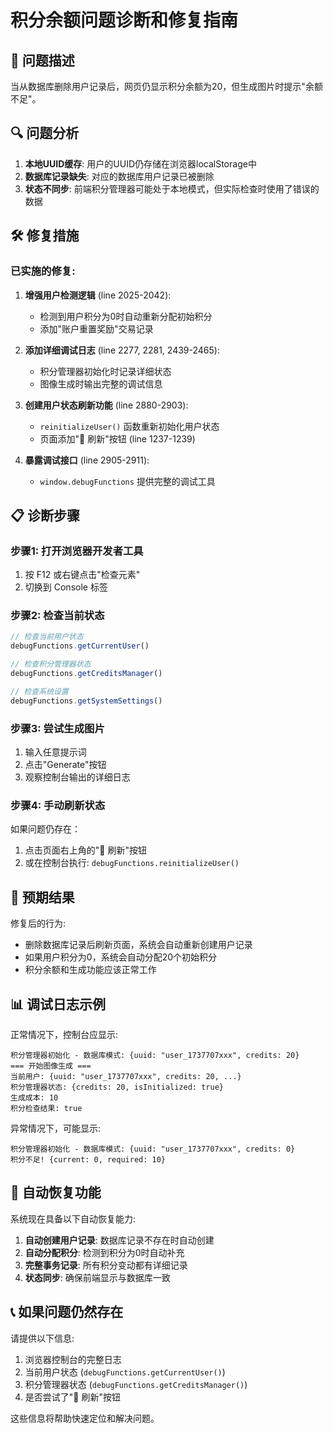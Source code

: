 # 积分余额问题诊断和修复指南

## 🚨 问题描述
当从数据库删除用户记录后，网页仍显示积分余额为20，但生成图片时提示"余额不足"。

## 🔍 问题分析
1. **本地UUID缓存**: 用户的UUID仍存储在浏览器localStorage中
2. **数据库记录缺失**: 对应的数据库用户记录已被删除
3. **状态不同步**: 前端积分管理器可能处于本地模式，但实际检查时使用了错误的数据

## 🛠️ 修复措施

### 已实施的修复:

1. **增强用户检测逻辑** (line 2025-2042):
   - 检测到用户积分为0时自动重新分配初始积分
   - 添加"账户重置奖励"交易记录

2. **添加详细调试日志** (line 2277, 2281, 2439-2465):
   - 积分管理器初始化时记录详细状态
   - 图像生成时输出完整的调试信息

3. **创建用户状态刷新功能** (line 2880-2903):
   - `reinitializeUser()` 函数重新初始化用户状态
   - 页面添加"🔄 刷新"按钮 (line 1237-1239)

4. **暴露调试接口** (line 2905-2911):
   - `window.debugFunctions` 提供完整的调试工具

## 📋 诊断步骤

### 步骤1: 打开浏览器开发者工具
1. 按 F12 或右键点击"检查元素"
2. 切换到 Console 标签

### 步骤2: 检查当前状态
```javascript
// 检查当前用户状态
debugFunctions.getCurrentUser()

// 检查积分管理器状态  
debugFunctions.getCreditsManager()

// 检查系统设置
debugFunctions.getSystemSettings()
```

### 步骤3: 尝试生成图片
1. 输入任意提示词
2. 点击"Generate"按钮
3. 观察控制台输出的详细日志

### 步骤4: 手动刷新状态
如果问题仍存在：
1. 点击页面右上角的"🔄 刷新"按钮
2. 或在控制台执行: `debugFunctions.reinitializeUser()`

## 🔧 预期结果

修复后的行为:
- 删除数据库记录后刷新页面，系统会自动重新创建用户记录
- 如果用户积分为0，系统会自动分配20个初始积分
- 积分余额和生成功能应该正常工作

## 📊 调试日志示例

正常情况下，控制台应显示:
```
积分管理器初始化 - 数据库模式: {uuid: "user_1737707xxx", credits: 20}
=== 开始图像生成 ===
当前用户: {uuid: "user_1737707xxx", credits: 20, ...}
积分管理器状态: {credits: 20, isInitialized: true}
生成成本: 10
积分检查结果: true
```

异常情况下，可能显示:
```
积分管理器初始化 - 数据库模式: {uuid: "user_1737707xxx", credits: 0}
积分不足! {current: 0, required: 10}
```

## 🚀 自动恢复功能

系统现在具备以下自动恢复能力:
1. **自动创建用户记录**: 数据库记录不存在时自动创建
2. **自动分配积分**: 检测到积分为0时自动补充
3. **完整事务记录**: 所有积分变动都有详细记录
4. **状态同步**: 确保前端显示与数据库一致

## 📞 如果问题仍然存在

请提供以下信息:
1. 浏览器控制台的完整日志
2. 当前用户状态 (`debugFunctions.getCurrentUser()`)
3. 积分管理器状态 (`debugFunctions.getCreditsManager()`)
4. 是否尝试了"🔄 刷新"按钮

这些信息将帮助快速定位和解决问题。